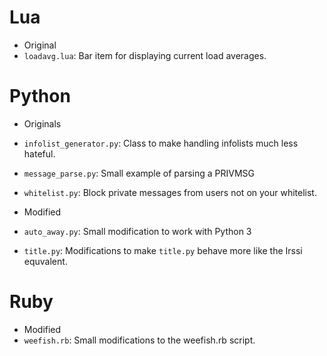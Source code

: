 Lua
===

 * Original
  * `loadavg.lua`: Bar item for displaying current load averages.

Python
======

 * Originals
  * `infolist_generator.py`: Class to make handling infolists much less
    hateful.
  * `message_parse.py`: Small example of parsing a PRIVMSG
  * `whitelist.py`: Block private messages from users not on your whitelist.

 * Modified
  * `auto_away.py`: Small modification to work with Python 3
  * `title.py`: Modifications to make `title.py` behave more like the Irssi
    equvalent.

Ruby
====

 * Modified
  * `weefish.rb`: Small modifications to the weefish.rb script.
